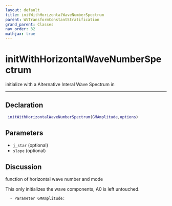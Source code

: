 ```yaml
---
layout: default
title: initWithHorizontalWaveNumberSpectrum
parent: WVTransformConstantStratification
grand_parent: Classes
nav_order: 32
mathjax: true
---
```


#  initWithHorizontalWaveNumberSpectrum

initialize with a Alternative Interal Wave Spectrum in


---

## Declaration
```matlab
 initWithHorizontalWaveNumberSpectrum(GMAmplitude,options)
```
## Parameters
+ `j_star`  (optional)
+ `slope`  (optional)

## Discussion
function of horizontal wave number and mode
 
  This only initializes the wave components, A0 is left untouched.
 
      - Parameter GMAmplitude:
    
